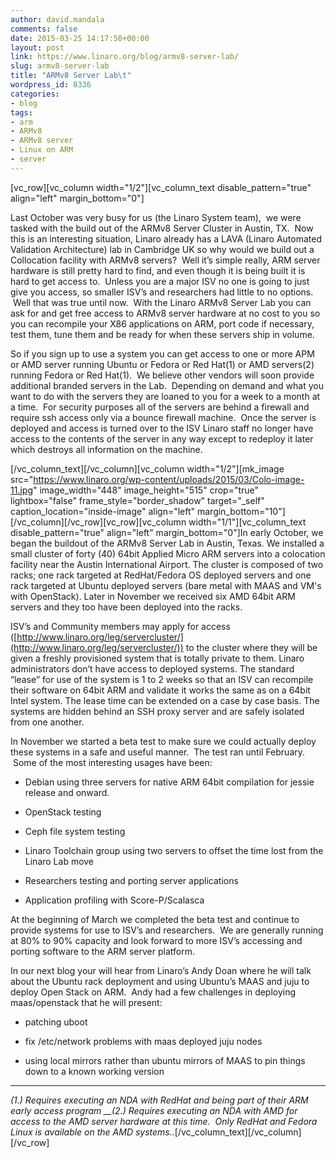 ```yaml
---
author: david.mandala
comments: false
date: 2015-03-25 14:17:50+00:00
layout: post
link: https://www.linaro.org/blog/armv8-server-lab/
slug: armv8-server-lab
title: "ARMv8 Server Lab\t"
wordpress_id: 8336
categories:
- blog
tags:
- arm
- ARMv8
- ARMv8 server
- Linux on ARM
- server
---
```


[vc_row][vc_column width="1/2"][vc_column_text disable_pattern="true" align="left" margin_bottom="0"]


Last October was very busy for us (the Linaro System team), ­ we were tasked with the build out of the ARMv8 Server Cluster in Austin, TX.  Now this is an interesting situation, Linaro already has a LAVA (Linaro Automated Validation Architecture) lab in Cambridge UK so why would we build out a Collocation facility with ARMv8 servers?  Well it’s simple really, ARM server hardware is still pretty hard to find, and even though it is being built it is hard to get access to.  Unless you are a major ISV no one is going to just give you access, so smaller ISV’s and researchers had little to no options.  Well that was true until now.  With the Linaro ARMv8 Server Lab you can ask for and get free access to ARMv8 server hardware at no cost to you so you can recompile your X86 applications on ARM, port code if necessary, test them, tune them and be ready for when these servers ship in volume.




So if you sign up to use a system you can get access to one or more APM or AMD server running Ubuntu or Fedora or Red Hat(1) or AMD servers(2) running Fedora or Red Hat(1).  We believe other vendors will soon provide additional branded servers in the Lab.  Depending on demand and what you want to do with the servers they are loaned to you for a week to a month at a time.  For security purposes all of the servers are behind a firewall and require ssh access only via a bounce firewall machine.  Once the server is deployed and access is turned over to the ISV Linaro staff no longer have access to the contents of the server in any way except to redeploy it later which destroys all information on the machine.


[/vc_column_text][/vc_column][vc_column width="1/2"][mk_image src="https://www.linaro.org/wp-content/uploads/2015/03/Colo-image-11.jpg" image_width="448" image_height="515" crop="true" lightbox="false" frame_style="border_shadow" target="_self" caption_location="inside-image" align="left" margin_bottom="10"][/vc_column][/vc_row][vc_row][vc_column width="1/1"][vc_column_text disable_pattern="true" align="left" margin_bottom="0"]In early October, we began the buildout of the ARMv8 Server Lab in Austin, Texas. We installed a small cluster of forty (40) 64­bit Applied Micro ARM servers into a co­location facility near the Austin International Airport. The cluster is composed of two racks; one rack targeted at RedHat/Fedora OS deployed servers and one rack targeted at Ubuntu deployed servers (bare ­metal with MAAS and VM's with OpenStack). Later in November we received six AMD 64­bit ARM servers and they too have been deployed into the racks.

ISV’s and Community members may apply for access ([http://www.linaro.org/leg/servercluster/](http://www.linaro.org/leg/servercluster/)) to the cluster where they will be given a freshly provisioned system that is totally private to them. Linaro administrators don’t have access to deployed systems. The standard “lease” for use of the system is 1­ to 2 weeks so that an ISV can recompile their software on 64­bit ARM and validate it works the same as on a 64­bit Intel system. The lease time can be extended on a case by case basis. The systems are hidden behind an SSH proxy server and are safely isolated from one another.

In November we started a beta test to make sure we could actually deploy these systems in a safe and useful manner.  The test ran until February.  Some of the most interesting usages have been:



	
  * Debian using three servers for native ARM 64­bit compilation for jessie release and onward.

	
  * OpenStack testing

	
  * Ceph file system testing

	
  * Linaro Toolchain group using two servers to offset the time lost from the Linaro Lab move

	
  * Researchers testing and porting server applications

	
  * Application profiling with Score-P/Scalasca


At the beginning of March we completed the beta test and continue to provide systems for use to ISV’s and researchers.  We are generally running at 80% to 90% capacity and look forward to more ISV’s accessing and porting software to the ARM server platform.

In our next blog your will hear from Linaro’s Andy Doan where he will talk about the Ubuntu rack deployment and using Ubuntu’s MAAS and juju to deploy Open Stack on ARM.  Andy had a few challenges in deploying maas/openstack that he will present:

	
  * patching uboot

	
  * fix /etc/network problems with maas deployed juju nodes

	
  * using local mirrors rather than ubuntu mirrors of MAAS to pin things down to a known working version





* * *





_(1.) Requires executing an NDA with RedHat and being part of their ARM early access program
__(2.) Requires executing an NDA with AMD for access to the AMD server hardware at this time.  Only RedHat and Fedora Linux is available on the AMD systems.._[/vc_column_text][/vc_column][/vc_row]
